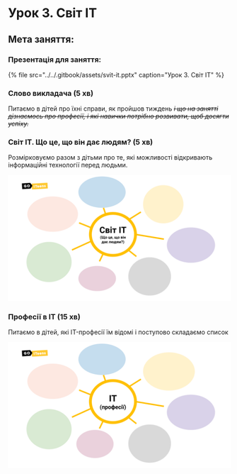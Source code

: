 # Урок 3. Світ IT

## Мета заняття:

### **Презентація для заняття:**

{% file src="../../.gitbook/assets/svit-it.pptx" caption="Урок 3. Світ ІТ" %}

### **Слово викладача \(5 хв\)**

‌Питаємо в дітей про їхні справи, як пройшов тиждень ~~_і що на занятті дізнаємось про професії, і які навички потрібно розвивати, щоб досягти успіху._~~

### **Світ IT. Що це, що він дає людям? \(5 хв\)**

Розмірковуємо разом з дітьми про те, які можливості відкривають інформаційні технології перед людьми.

![](../../.gitbook/assets/it-world.png)

### **Професії в IT \(15 хв\)**

Питаємо в дітей, які IT-професії їм відомі і поступово складаємо список

![](../../.gitbook/assets/it-jobs.png)




